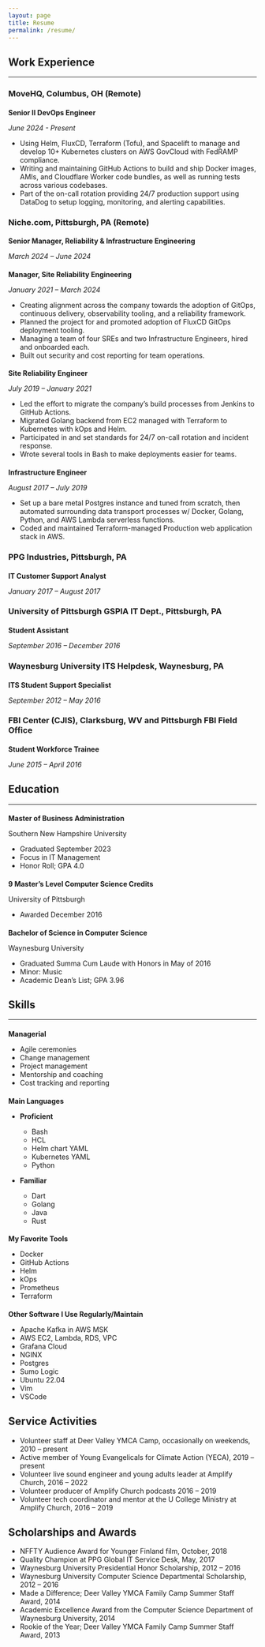 ```yaml
---
layout: page
title: Resume
permalink: /resume/
---
```

<style>
h4 {
  margin-bottom: 0;
}
</style>

Work Experience
---------------
---------------

### MoveHQ, Columbus, OH (Remote)

#### Senior II DevOps Engineer
_June 2024 - Present_
- Using Helm, FluxCD, Terraform (Tofu), and Spacelift to manage and
  develop 10+ Kubernetes clusters on AWS GovCloud with FedRAMP
  compliance.
- Writing and maintaining GitHub Actions to build and ship Docker
  images, AMIs, and Cloudflare Worker code bundles, as well as running
  tests across various codebases.
- Part of the on-call rotation providing 24/7 production support using
  DataDog to setup logging, monitoring, and alerting capabilities.

### Niche.com, Pittsburgh, PA (Remote)

#### Senior Manager, Reliability & Infrastructure Engineering
_March 2024 – June 2024_
#### Manager, Site Reliability Engineering
_January 2021 – March 2024_
- Creating alignment across the company towards the adoption of GitOps,
  continuous delivery, observability tooling, and a reliability
  framework.
- Planned the project for and promoted adoption of FluxCD GitOps
  deployment tooling.
- Managing a team of four SREs and two Infrastructure Engineers, hired
  and onboarded each.
- Built out security and cost reporting for team operations.

#### Site Reliability Engineer
_July 2019 – January 2021_
- Led the effort to migrate the company’s build processes from Jenkins
  to GitHub Actions.
- Migrated Golang backend from EC2 managed with Terraform to Kubernetes
  with kOps and Helm.
- Participated in and set standards for 24/7 on-call rotation and
  incident response.
- Wrote several tools in Bash to make deployments easier for teams.

#### Infrastructure Engineer
_August 2017 – July 2019_
- Set up a bare metal Postgres instance and tuned from scratch, then
  automated surrounding data transport processes w/ Docker, Golang,
  Python, and AWS Lambda serverless functions.
- Coded and maintained Terraform-managed Production web application
  stack in AWS.

### PPG Industries, Pittsburgh, PA
#### IT Customer Support Analyst
_January 2017 – August 2017_

### University of Pittsburgh GSPIA IT Dept., Pittsburgh, PA
#### Student Assistant
_September 2016 – December 2016_

### Waynesburg University ITS Helpdesk, Waynesburg, PA
#### ITS Student Support Specialist
_September 2012 – May 2016_

### FBI Center (CJIS), Clarksburg, WV and Pittsburgh FBI Field Office
#### Student Workforce Trainee
_June 2015 – April 2016_

Education
---------
---------

#### Master of Business Administration
Southern New Hampshire University
- Graduated September 2023
- Focus in IT Management
- Honor Roll; GPA 4.0

#### 9 Master’s Level Computer Science Credits
University of Pittsburgh
- Awarded December 2016

#### Bachelor of Science in Computer Science
Waynesburg University
- Graduated Summa Cum Laude with Honors in May of 2016
- Minor: Music
- Academic Dean’s List; GPA 3.96

Skills
------
------

#### Managerial
- Agile ceremonies
- Change management
- Project management
- Mentorship and coaching
- Cost tracking and reporting

#### Main Languages
- **Proficient**
  - Bash
  - HCL
  - Helm chart YAML
  - Kubernetes YAML
  - Python

- **Familiar**
  - Dart
  - Golang
  - Java
  - Rust

#### My Favorite Tools
- Docker
- GitHub Actions
- Helm
- kOps
- Prometheus
- Terraform

#### Other Software I Use Regularly/Maintain
- Apache Kafka in AWS MSK
- AWS EC2, Lambda, RDS, VPC
- Grafana Cloud
- NGINX
- Postgres
- Sumo Logic
- Ubuntu 22.04
- Vim
- VSCode

## Service Activities
- Volunteer staff at Deer Valley YMCA Camp, occasionally on weekends,
  2010 – present
- Active member of Young Evangelicals for Climate Action (YECA), 2019 – present
- Volunteer live sound engineer and young adults leader at Amplify
  Church, 2016 – 2022
- Volunteer producer of Amplify Church podcasts 2016 – 2019
- Volunteer tech coordinator and mentor at the U College Ministry at
  Amplify Church, 2016 – 2019

## Scholarships and Awards
- NFFTY Audience Award for Younger Finland film, October, 2018
- Quality Champion at PPG Global IT Service Desk, May, 2017
- Waynesburg University Presidential Honor Scholarship, 2012 – 2016
- Waynesburg University Computer Science Departmental Scholarship, 2012
  – 2016
- Made a Difference; Deer Valley YMCA Family Camp Summer Staff Award,
  2014
- Academic Excellence Award from the Computer Science Department of
  Waynesburg University, 2014
- Rookie of the Year; Deer Valley YMCA Family Camp Summer Staff Award,
  2013

